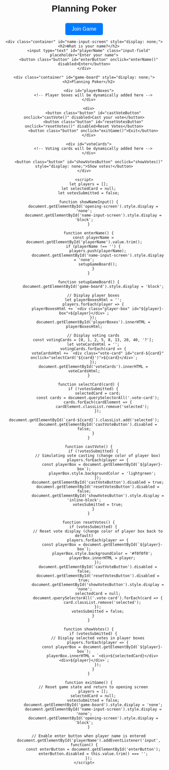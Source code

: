 <!DOCTYPE html>
<html lang="en">
<head>
    <meta charset="UTF-8">
    <meta name="viewport" content="width=device-width, initial-scale=1.0">
    <title>Planning Poker</title>
    <style>
        body {
            font-family: Arial, sans-serif;
            text-align: center;
            margin: 20px;
        }
        .container {
            max-width: 600px;
            margin: 0 auto;
        }
        .button {
            display: inline-block;
            padding: 10px 20px;
            font-size: 16px;
            cursor: pointer;
            background-color: #007bff;
            color: #fff;
            border: none;
            border-radius: 5px;
            margin-top: 10px;
        }
        .button:disabled {
            opacity: 0.5;
            cursor: not-allowed;
        }
        .input-field {
            padding: 10px;
            width: 100%;
            margin-bottom: 10px;
            box-sizing: border-box;
        }
        .player-box {
            display: inline-block;
            width: 100px;
            height: 80px;
            background-color: #f0f0f0;
            border: 1px solid #ccc;
            margin: 10px;
            padding: 5px;
            text-align: center;
            vertical-align: top;
        }
        .vote-card {
            display: inline-block;
            width: 60px;
            height: 90px;
            background-color: #fff;
            border: 1px solid #000;
            margin: 5px;
            padding: 5px;
            text-align: center;
            cursor: pointer;
        }
        .selected {
            background-color: lightgreen;
        }
    </style>
</head>
<body>
    <div class="container" id="opening-screen">
        <h1>Planning Poker</h1>
        <button class="button" onclick="showNameInput()">Join Game</button>
    </div>

    <div class="container" id="name-input-screen" style="display: none;">
        <h2>What is your name?</h2>
        <input type="text" id="playerName" class="input-field" placeholder="Enter your name">
        <button class="button" id="enterButton" onclick="enterName()" disabled>Enter</button>
    </div>

    <div class="container" id="game-board" style="display: none;">
        <h2>Planning Poker</h2>
        
        <div id="playerBoxes">
            <!-- Player boxes will be dynamically added here -->
        </div>

        <div>
            <button class="button" id="castVoteButton" onclick="castVote()" disabled>Cast your vote</button>
            <button class="button" id="resetVotesButton" onclick="resetVotes()" disabled>Reset Votes</button>
            <button class="button" onclick="exitGame()">Exit</button>
        </div>

        <div id="voteCards">
            <!-- Voting cards will be dynamically added here -->
        </div>

        <button class="button" id="showVotesButton" onclick="showVotes()" style="display: none;">Show votes!</button>
    </div>

    <script>
        let players = [];
        let selectedCard = null;
        let votesSubmitted = false;

        function showNameInput() {
            document.getElementById('opening-screen').style.display = 'none';
            document.getElementById('name-input-screen').style.display = 'block';
        }

        function enterName() {
            const playerName = document.getElementById('playerName').value.trim();
            if (playerName !== '') {
                players.push(playerName);
                document.getElementById('name-input-screen').style.display = 'none';
                setupGameBoard();
            }
        }

        function setupGameBoard() {
            document.getElementById('game-board').style.display = 'block';

            // Display player boxes
            let playerBoxesHtml = '';
            players.forEach(player => {
                playerBoxesHtml += `<div class="player-box" id="${player}-box">${player}</div>`;
            });
            document.getElementById('playerBoxes').innerHTML = playerBoxesHtml;

            // Display voting cards
            const votingCards = [0, 1, 2, 5, 8, 13, 20, 40, '?'];
            let voteCardsHtml = '';
            votingCards.forEach(card => {
                voteCardsHtml += `<div class="vote-card" id="card-${card}" onclick="selectCard('${card}')">${card}</div>`;
            });
            document.getElementById('voteCards').innerHTML = voteCardsHtml;
        }

        function selectCard(card) {
            if (!votesSubmitted) {
                selectedCard = card;
                const cards = document.querySelectorAll('.vote-card');
                cards.forEach(cardElement => {
                    cardElement.classList.remove('selected');
                });
                document.getElementById(`card-${card}`).classList.add('selected');
                document.getElementById('castVoteButton').disabled = false;
            }
        }

        function castVote() {
            if (!votesSubmitted) {
                // Simulating vote casting (change color of player box)
                players.forEach(player => {
                    const playerBox = document.getElementById(`${player}-box`);
                    playerBox.style.backgroundColor = 'lightgreen';
                });
                document.getElementById('castVoteButton').disabled = true;
                document.getElementById('resetVotesButton').disabled = false;
                document.getElementById('showVotesButton').style.display = 'inline-block';
                votesSubmitted = true;
            }
        }

        function resetVotes() {
            if (votesSubmitted) {
                // Reset vote display (change color of player box back to default)
                players.forEach(player => {
                    const playerBox = document.getElementById(`${player}-box`);
                    playerBox.style.backgroundColor = '#f0f0f0';
                    playerBox.innerHTML = player;
                });
                document.getElementById('castVoteButton').disabled = false;
                document.getElementById('resetVotesButton').disabled = true;
                document.getElementById('showVotesButton').style.display = 'none';
                selectedCard = null;
                document.querySelectorAll('.vote-card').forEach(card => {
                    card.classList.remove('selected');
                });
                votesSubmitted = false;
            }
        }

        function showVotes() {
            if (votesSubmitted) {
                // Display selected votes in player boxes
                players.forEach(player => {
                    const playerBox = document.getElementById(`${player}-box`);
                    playerBox.innerHTML = `<div>${selectedCard}</div><div>${player}</div>`;
                });
            }
        }

        function exitGame() {
            // Reset game state and return to opening screen
            players = [];
            selectedCard = null;
            votesSubmitted = false;
            document.getElementById('game-board').style.display = 'none';
            document.getElementById('name-input-screen').style.display = 'none';
            document.getElementById('opening-screen').style.display = 'block';
        }

        // Enable enter button when player name is entered
        document.getElementById('playerName').addEventListener('input', function() {
            const enterButton = document.getElementById('enterButton');
            enterButton.disabled = this.value.trim() === '';
        });
    </script>
</body>
</html>
